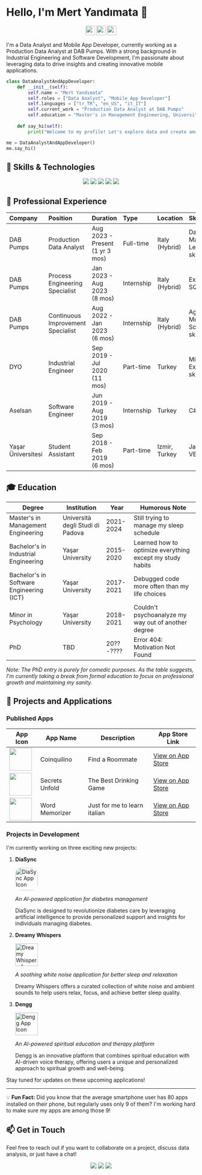 # Hello, I'm Mert Yandımata 👋

<p align="center">
  <a href="https://www.linkedin.com/in/mert-yandimata/"><img src="https://img.shields.io/badge/linkedin-%230077B5.svg?&style=for-the-badge&logo=linkedin&logoColor=white" height=25></a>
  <a href="https://www.instagram.com/myandimata/"><img src="https://img.shields.io/badge/instagram-%23E4405F.svg?&style=for-the-badge&logo=instagram&logoColor=white" height=25></a>
  <a href="mailto:myandimata4@gmail.com"><img src="https://img.shields.io/badge/email-%23D14836.svg?&style=for-the-badge&logo=gmail&logoColor=white" height=25></a>
</p>

I'm a Data Analyst and Mobile App Developer, currently working as a Production Data Analyst at DAB Pumps. With a strong background in Industrial Engineering and Software Development, I'm passionate about leveraging data to drive insights and creating innovative mobile applications.

```python
class DataAnalystAndAppDeveloper:
    def __init__(self):
        self.name = "Mert Yandımata"
        self.roles = ["Data Analyst", "Mobile App Developer"]
        self.languages = ["tr_TR", "en_US", "it_IT"]
        self.current_work = "Production Data Analyst at DAB Pumps"
        self.education = "Master's in Management Engineering, Università degli Studi di Padova"
    
    def say_hi(self):
        print("Welcome to my profile! Let's explore data and create amazing apps!")

me = DataAnalystAndAppDeveloper()
me.say_hi()
```

## 🚀 Skills & Technologies

<p align="center">
  <img src="https://img.shields.io/badge/Python-3776AB?style=for-the-badge&logo=python&logoColor=white" />
  <img src="https://img.shields.io/badge/Flutter-02569B?style=for-the-badge&logo=flutter&logoColor=white" />
  <img src="https://img.shields.io/badge/SQL-4479A1?style=for-the-badge&logo=mysql&logoColor=white" />
  <img src="https://img.shields.io/badge/Qlik-009848?style=for-the-badge&logo=qlik&logoColor=white" />
  <img src="https://img.shields.io/badge/Machine_Learning-FF6F00?style=for-the-badge&logo=tensorflow&logoColor=white" />
</p>

## 💼 Professional Experience

| Company | Position | Duration | Type | Location | Skills |
|:--------|:---------|:---------|:-----|:---------|:-------|
| DAB Pumps | Production Data Analyst | Aug 2023 - Present<br>(1 yr 3 mos) | Full-time | Italy (Hybrid) | Data Science, Machine Learning, +4 skills |
| DAB Pumps | Process Engineering Specialist | Jan 2023 - Aug 2023<br>(8 mos) | Internship | Italy (Hybrid) |  Excel VBA , SQL, +3 skills |
| DAB Pumps | Continuous Improvement Specialist | Aug 2022 - Jan 2023<br>(6 mos) | Internship | Italy (Hybrid) | Agile Methodologies, Scrum, +2 skills |
| DYO | Industrial Engineer | Sep 2019 - Jul 2020<br>(11 mos) | Part-time | Turkey | Microsoft Excel, C#, +3 skills |
| Aselsan | Software Engineer | Jun 2019 - Aug 2019<br>(3 mos) | Internship | Turkey | C# |
| Yaşar Üniversitesi | Student Assistant | Sep 2018 - Feb 2019<br>(6 mos) | Part-time | Izmir, Turkey | Java, Excel VBA, +1 skill |



## 🎓 Education

| Degree | Institution | Year | Humorous Note |
|--------|-------------|------|---------------|
| Master's in Management Engineering | Università degli Studi di Padova | 2021-2024 | Still trying to manage my sleep schedule |
| Bachelor's in Industrial Engineering | Yaşar University | 2015-2020 | Learned how to optimize everything except my study habits |
| Bachelor's in Software Engineering (ICT) | Yaşar University | 2017-2021 | Debugged code more often than my life choices |
| Minor in Psychology | Yaşar University | 2018-2021 | Couldn't psychoanalyze my way out of another degree |
| PhD | TBD | 20??-???? | Error 404: Motivation Not Found |

*Note: The PhD entry is purely for comedic purposes. As the table suggests, I'm currently taking a break from formal education to focus on professional growth and maintaining my sanity.*

## 📱 Projects and Applications

### Published Apps

| App Icon | App Name | Description | App Store Link |
|----------|----------|-------------|----------------|
| <img src="https://is1-ssl.mzstatic.com/image/thumb/Purple211/v4/bc/25/d8/bc25d8a2-9a4a-d925-11e3-78a972c3d4b3/AppIcon-0-0-1x_U007emarketing-0-8-0-85-220.png/230x0w.webp" width="60" height="60"> | Coinquilino | Find a Roommate | [View on App Store](https://apps.apple.com/tr/app/coinquilino-find-a-roommate/id6450541028) |
| <img src="https://is1-ssl.mzstatic.com/image/thumb/Purple221/v4/1d/46/f2/1d46f26c-c186-ee9f-024a-cca01a2dd6b3/AppIcon-0-0-1x_U007emarketing-0-8-0-85-220.png/230x0w.webp" width="60" height="60"> | Secrets Unfold | The Best Drinking Game | [View on App Store](https://apps.apple.com/tr/app/secrets-unfold/id6496849051) |
| <img src="https://is1-ssl.mzstatic.com/image/thumb/Purple116/v4/53/82/7e/53827e16-ed5f-daf0-0170-7e9cd182709d/AppIcon-1x_U007emarketing-0-7-0-85-220.png/230x0w.webp" width="60" height="60"> | Word Memorizer | Just for me to learn italian | [View on App Store](https://apps.apple.com/tr/app/word-memorizer/id6450652988) |

### Projects in Development

I'm currently working on three exciting new projects:

1. **DiaSync**
   
   <img src="https://raw.githubusercontent.com/Mertyandimata/diabetappnew/main/assets/logo.png" alt="DiaSync App Icon" width="60" height="60" style="border-radius: 16px;">
   
   *An AI-powered application for diabetes management*
   
   DiaSync is designed to revolutionize diabetes care by leveraging artificial intelligence to provide personalized support and insights for individuals managing diabetes.

2. **Dreamy Whispers**
   
   <img src="https://raw.githubusercontent.com/Mertyandimata/dreamywhispercode/main/assets/logo.png" alt="Dreamy Whispers App Icon" width="60" height="60">
   
   *A soothing white noise application for better sleep and relaxation*
   
   Dreamy Whispers offers a curated collection of white noise and ambient sounds to help users relax, focus, and achieve better sleep quality.

3. **Dengg**
   
   <img src="https://raw.githubusercontent.com/Mertyandimata/dengg/main/assets/logo.png" alt="Dengg App Icon" width="60" height="60">
   
   *An AI-powered spiritual education and therapy platform*
   
   Dengg is an innovative platform that combines spiritual education with AI-driven voice therapy, offering users a unique and personalized approach to spiritual growth and well-being.

Stay tuned for updates on these upcoming applications!

---

💡 **Fun Fact:** Did you know that the average smartphone user has 80 apps installed on their phone, but regularly uses only 9 of them? I'm working hard to make sure my apps are among those 9!
## 📫 Get in Touch

Feel free to reach out if you want to collaborate on a project, discuss data analysis, or just have a chat!

<p align="center">
  <a href="mailto:myandimata4@gmail.com"><img src="https://img.shields.io/badge/Email-D14836?style=for-the-badge&logo=gmail&logoColor=white" /></a>
  <a href="https://www.linkedin.com/in/mert-yandimata/"><img src="https://img.shields.io/badge/LinkedIn-0077B5?style=for-the-badge&logo=linkedin&logoColor=white" /></a>
  <a href="https://www.instagram.com/myandimata/"><img src="https://img.shields.io/badge/Instagram-E4405F?style=for-the-badge&logo=instagram&logoColor=white" /></a>
</p>
